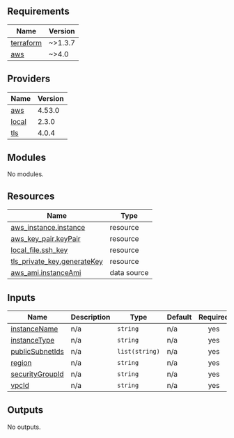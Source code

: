 <!-- BEGINNING OF PRE-COMMIT-TERRAFORM DOCS HOOK -->
## Requirements

| Name | Version |
|------|---------|
| <a name="requirement_terraform"></a> [terraform](#requirement\_terraform) | ~>1.3.7 |
| <a name="requirement_aws"></a> [aws](#requirement\_aws) | ~>4.0 |

## Providers

| Name | Version |
|------|---------|
| <a name="provider_aws"></a> [aws](#provider\_aws) | 4.53.0 |
| <a name="provider_local"></a> [local](#provider\_local) | 2.3.0 |
| <a name="provider_tls"></a> [tls](#provider\_tls) | 4.0.4 |

## Modules

No modules.

## Resources

| Name | Type |
|------|------|
| [aws_instance.instance](https://registry.terraform.io/providers/hashicorp/aws/latest/docs/resources/instance) | resource |
| [aws_key_pair.keyPair](https://registry.terraform.io/providers/hashicorp/aws/latest/docs/resources/key_pair) | resource |
| [local_file.ssh_key](https://registry.terraform.io/providers/hashicorp/local/latest/docs/resources/file) | resource |
| [tls_private_key.generateKey](https://registry.terraform.io/providers/hashicorp/tls/latest/docs/resources/private_key) | resource |
| [aws_ami.instanceAmi](https://registry.terraform.io/providers/hashicorp/aws/latest/docs/data-sources/ami) | data source |

## Inputs

| Name | Description | Type | Default | Required |
|------|-------------|------|---------|:--------:|
| <a name="input_instanceName"></a> [instanceName](#input\_instanceName) | n/a | `string` | n/a | yes |
| <a name="input_instanceType"></a> [instanceType](#input\_instanceType) | n/a | `string` | n/a | yes |
| <a name="input_publicSubnetIds"></a> [publicSubnetIds](#input\_publicSubnetIds) | n/a | `list(string)` | n/a | yes |
| <a name="input_region"></a> [region](#input\_region) | n/a | `string` | n/a | yes |
| <a name="input_securityGroupId"></a> [securityGroupId](#input\_securityGroupId) | n/a | `string` | n/a | yes |
| <a name="input_vpcId"></a> [vpcId](#input\_vpcId) | n/a | `string` | n/a | yes |

## Outputs

No outputs.
<!-- END OF PRE-COMMIT-TERRAFORM DOCS HOOK -->
